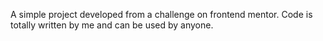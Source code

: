 A simple project developed from a challenge on frontend mentor. Code is totally written by me and can be used by anyone. 

